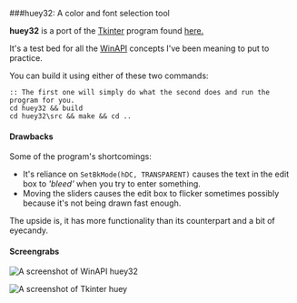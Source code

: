###huey32: A color and font selection tool


**huey32** is a port of the [Tkinter](http://wiki.python.org/moin/Tkinter) program found [here.](
infohost.nmt.edu/tcc/help/lang/python/examples/huey/)

It's a test bed for all the [WinAPI](http://msdn.microsoft.com/en-us/library/ff818516.aspx) concepts I've been meaning to put to practice.

You can build it using either of these two commands:

    :: The first one will simply do what the second does and run the program for you.
    cd huey32 && build
    cd huey32\src && make && cd ..


#### Drawbacks
Some of the program's shortcomings:

+ It's reliance on `SetBkMode(hDC, TRANSPARENT)` causes the text in the edit box to *'bleed'* when you
  try to enter something.
+ Moving the sliders causes the edit box to flicker sometimes possibly because it's not being drawn
  fast enough.

The upside is, it has more functionality than its counterpart and a bit of eyecandy.



#### Screengrabs
![A screenshot of WinAPI huey32](http://i.imgur.com/zq1a3pF.png)

![A screenshot of Tkinter huey](http://imgur.com/EXGvpU9.png)

